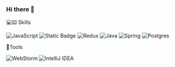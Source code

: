 ### Hi there 👋

💻⌨️ Skills

![JavaScript](https://img.shields.io/badge/Javascript-F7DF1E?style=flat-square&logo=Javascript&logoColor=black)
![Static Badge](https://img.shields.io/badge/React-%2361DAFB?style=flat-square&logo=React&logoColor=white)
![Redux](https://img.shields.io/badge/redux-%23593d88.svg?style=flat-square&logo=redux&logoColor=white)
![Java](https://img.shields.io/badge/java-%23ED8B00.svg?style=flat-square&logo=openjdk&logoColor=white)
![Spring](https://img.shields.io/badge/spring-%236DB33F.svg?style=flat-square&logo=spring&logoColor=white)
![Postgres](https://img.shields.io/badge/postgres-%23316192.svg?style=flat-square&logo=postgresql&logoColor=white)

🔨Tools

![WebStorm](https://img.shields.io/badge/webstorm-143?flat-square&logo=webstorm&logoColor=white&color=black)
![IntelliJ IDEA](https://img.shields.io/badge/IntelliJIDEA-000000.svg?flat-square&logo=intellij-idea&logoColor=white)
<!--
**kimjunyoung90/kimjunyoung90** is a ✨ _special_ ✨ repository because its `README.md` (this file) appears on your GitHub profile.

Here are some ideas to get you started:

- 🔭 I’m currently working on ...
- 🌱 I’m currently learning ...
- 👯 I’m looking to collaborate on ...
- 🤔 I’m looking for help with ...
- 💬 Ask me about ...
- 📫 How to reach me: ...
- 😄 Pronouns: ...
- ⚡ Fun fact: ...
-->

